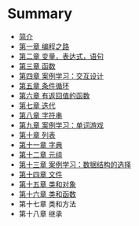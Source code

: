 # Summary

* [简介](README.md)
* [第一章 编程之路](chapter1.md)
* [第二章 变量，表达式，语句](chapter2.md)
* [第三章 函数](chapter3.md)
* [第四章 案例学习：交互设计](chapter4.md)
* [第五章 条件循环](chapter5.md)
* [第六章 有返回值的函数](chapter6.md)
* [第七章 迭代](chapter7.md)
* [第八章 字符串](chapter8.md)
* [第九章 案例学习：单词游戏](chapter9.md)
* [第十章 列表](chapter10.md)
* [第十一章 字典](chapter11.md)
* [第十二章 元组](chapter12.md)
* [第十三章 案例学习：数据结构的选择](chapter13.md)
* [第十四章 文件](chapter14.md)
* [第十五章 类和对象](chapter15.md)
* [第十六章 类和函数](chapter16.md)
* 第十七章 类和方法
* 第十八章 继承

